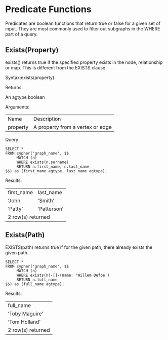 # Predicate Functions

Predicates are boolean functions that return true or false for a given set of input. They are most commonly used to filter out subgraphs in the WHERE part of a query.


## Exists(Property)

exists() returns true if the specified property exists in the node, relationship or map. This is different from the EXISTS clause.

Syntax:exists(property)

Returns:

An agtype boolean

Arguments:


<table>
  <tr>
   <td>Name
   </td>
   <td>Description
   </td>
  </tr>
  <tr>
   <td>property
   </td>
   <td>A property from a vertex or edge
   </td>
  </tr>
</table>


Query


```postgresql
SELECT *
FROM cypher('graph_name', $$
     MATCH (n)
     WHERE exists(n.surname)
     RETURN n.first_name, n.last_name
$$) as (first_name agtype, last_name agtype);
```


Results:


<table>
  <tr>
   <td>first_name
   </td>
   <td>last_name
   </td>
  </tr>
  <tr>
   <td>‘John
   </td>
   <td>‘Smith’
   </td>
  </tr>
  <tr>
   <td>‘Patty’
   </td>
   <td>‘Patterson’
   </td>
  </tr>
  <tr>
   <td colspan="2" >2 row(s) returned
   </td>
  </tr>
</table>


## Exists(Path)

EXISTS(path) returns true if for the given path, there already exists the given path.

```postgresql
SELECT *
FROM cypher('graph_name', $$
     MATCH (n)
     WHERE exists(n)-[]-(name: 'Willem Defoe')
     RETURN n.full_name
$$) as (full_name agtype);
```

Results:
<table>
  <tr>
   <td>full_name
   </td>
  </tr>
  <tr>
   <td>‘Toby Maguire'
   </td>
  </tr>
  <tr>
   <td>‘Tom Holland’
   </td>
  </tr>
  <tr>
   <td colspan="2" >2 row(s) returned
   </td>
  </tr>
</table>


